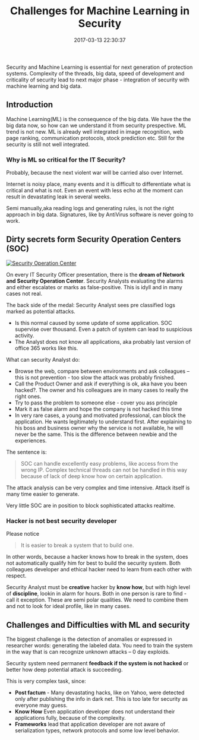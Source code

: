 ﻿---
title: Challenges for Machine Learning in Security
date: 2017-03-13 22:30:37
tags:
 - ai
categories: 
 - AI Firewall
photos:
 - /images/ai/brain.jpg
---
Security and Machine Learning is essential for next generation of protection systems. Complexity of the threads, big data, speed of development and criticality of security lead to next major phase - integration of security with machine learning and big data.

<!-- more --> 
## Introduction

Machine Learning(ML) is the consequence of the big data. We have the the big data now, so how can we understand it from security prespective. ML trend is not new. ML is already well integrated in image recognition, web page ranking, communication protocols, stock prediction etc. Still for the security is still not well integrated.

### Why is ML so critical for the IT Security? 

Probably, because the next violent war will be carried also over Internet.

Internet is noisy place, many events and it is difficult to differentiate what is critical and what is not. Even an event with less echo at the moment can result in devastating leak in several weeks.

Semi manually,aka reading logs and generating rules, is not the right approach in big data. Signatures, like by AntiVirus software is never going to work. 

## Dirty secrets form Security Operation Centers (SOC)

[![Security Operation Center](/images/ai/soc.jpg)](/images/ai/soc.jpg)

On every IT Security Officer presentation, there is the __dream of Network and Security Operation Center__. Security Analysts evaluating the alarms and either escalates or marks as false-positive. This is idyll and in many cases not real.

The back side of the medal:  Security Analyst sees pre classified logs marked as potential attacks.
- Is this normal caused by some update of some application. SOC supervise over thousand. Even a patch of system can lead to suspicious activity.
- The Analyst does not know all applications, aka probably last version of office 365 works like this. 

What can security Analyst do:
- Browse the web, compare between environments and ask colleagues – this is not prevention - too slow the attack was probably finished.
- Call the Product Owner and ask if everything is ok, aka have you been hacked?. The owner and his colleagues are in many cases to really the right ones.
- Try to pass the problem to someone else -  cover you ass principle
- Mark it as false alarm and hope the company is not hacked this time
- In very rare cases, a young and motivated professional, can block the application. He wants legitimately to understand first. After explaining to his boss and business owner why the service is not available, he will never be the same. This is the difference between newbie and the experiences.

The sentence is:
>SOC can handle excellently easy problems, like access from the wrong IP. Complex technical threads can not be handled in this way because of lack of deep know how on certain application.

The attack analysis can be very complex and time intensive. Attack itself is many time easier to generate.

Very little SOC are in position to block sophisticated attacks realtime.

### Hacker is not best security developer

Please notice
>It is easier to break a system that to build one.

In other words, because a hacker knows how to break in the system, does not automatically qualify him for best to build the security system. Both colleagues developer and ethical hacker need to learn from each other with respect.

Security Analyst must be __creative__ hacker by __know how__, but with high level of __discipline__, lookin in alarm for hours. Both in one person is rare to find - call it exception. These are semi polar qualities. We need to combine them and not to look for ideal profile, like in many cases.

## Challenges and Difficulties with ML and security 

The biggest challenge is the detection of anomalies or expressed in researcher words: generating the labeled data. You need to train the system in the way that is can recognize unknown attacks – 0 day exploids. 

Security system need permanent __feedback if the system is not hacked__ or better how deep potential attack is succeeding.

This is very complex task, since:

- __Post factum__ - Many devastating hacks, like on Yahoo, were detected only after publishing the info in dark net. This is too late for security as everyone may guess.
- __Know How__ Even application developer does not understand their applications fully, because of the complexity. 
- __Frameworks__ lead that application developer are not aware of serialization types, network protocols and some low level behavior.

